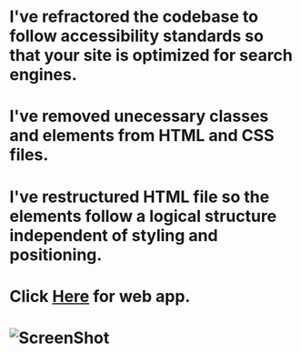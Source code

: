 # I've refractored the codebase to follow accessibility standards so that your site is optimized for search engines.
# I've removed unecessary classes and elements from HTML and CSS files.
# I've restructured HTML file so the elements follow a logical structure independent of styling and positioning.
# Click [Here](https://powers7.github.io/Horiseon/) for web app.
# ![ScreenShot](assets/images/Horiseon-Web-App-img.png)
